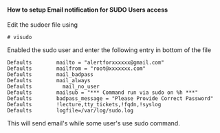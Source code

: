 #### How to setup Email notification for SUDO Users access

Edit the sudoer file using 

```
# visudo
```

Enabled the sudo user and enter the following entry in bottom of the file


```
Defaults        mailto = "alertforxxxxxx@gmail.com"
Defaults        mailfrom = "root@xxxxxxx.com"
Defaults        mail_badpass
Defaults        mail_always
Defaults	      mail_no_user
Defaults        mailsub = "*** Command run via sudo on %h ***"
Defaults        badpass_message = "Please Provide Correct Password"
Defaults        !lecture,tty_tickets,!fqdn,!syslog
Defaults        logfile=/var/log/sudo.log
```

This will send email's while some user's use sudo command.
